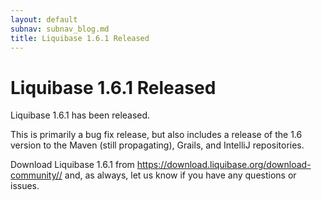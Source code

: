 ```yaml
---
layout: default
subnav: subnav_blog.md
title: Liquibase 1.6.1 Released
---
```

# Liquibase 1.6.1 Released

Liquibase 1.6.1 has been released.

This is primarily a bug fix release, but also includes a release of the 1.6 version to the Maven (still propagating), Grails, and IntelliJ repositories.

Download Liquibase 1.6.1 from <a href="https://download.liquibase.org/download-community/">https://download.liquibase.org/download-community//</a> and, as always, let us know if you have any questions or issues.

